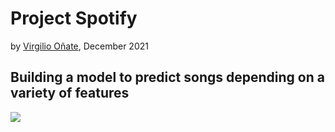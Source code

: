 # Project Spotify
by [Virgilio Oñate](https://github.com/vonate5), December 2021
## Building a model to predict songs depending on a variety of features

![](images/spotify_logo2.jpeg)
